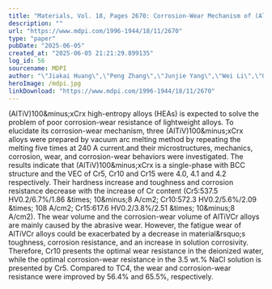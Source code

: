 ```yaml
---
title: "Materials, Vol. 18, Pages 2670: Corrosion-Wear Mechanism of (AlTiV)100&minus;xCrx Lightweight High-Entropy Alloy in the 3.5 wt.% NaCl Solution"
description: ""
url: "https://www.mdpi.com/1996-1944/18/11/2670"
type: "paper"
pubDate: "2025-06-05"
created_at: "2025-06-05 21:21:29.899135"
log_id: 56
sourcename: MDPI
author: "\"Jiakai Huang\",\"Peng Zhang\",\"Junjie Yang\",\"Wei Li\",\"Qiwei Wang\",\"Jie Li\""
heroImage: /mdpi.jpg
linkDownload: "https://www.mdpi.com/1996-1944/18/11/2670"
---
```


(AlTiV)100&amp;minus;xCrx high-entropy alloys (HEAs) is expected to solve the problem of poor corrosion-wear resistance of lightweight alloys. To elucidate its corrosion-wear mechanism, three (AlTiV)100&amp;minus;xCrx alloys were prepared by vacuum arc melting method by repeating the melting five times at 240 A current.and their microstructures, mechanics, corrosion, wear, and corrosion-wear behaviors were investigated. The results indicate that (AlTiV)100&amp;minus;xCrx is a single-phase with BCC structure and the VEC of Cr5, Cr10 and Cr15 were 4.0, 4.1 and 4.2 respectively. Their hardness increase and toughness and corrosion resistance decrease with the increase of Cr content (Cr5:537.5 HV0.2/6.7%/1.86 &amp;times; 10&amp;minus;8 A/cm2; Cr10:572.3 HV0.2/5.6%/2.09 &amp;times; 108 A/cm2; Cr15:617.6 HV0.2/3.8%/2.51 &amp;times; 10&amp;minus;8 A/cm2). The wear volume and the corrosion-wear volume of AlTiVCr alloys are mainly caused by the abrasive wear. However, the fatigue wear of AlTiVCr alloys could be exacerbated by a decrease in material&amp;rsquo;s toughness, corrosion resistance, and an increase in solution corrosivity. Therefore, Cr10 presents the optimal wear resistance in the deionized water, while the optimal corrosion-wear resistance in the 3.5 wt.% NaCl solution is presented by Cr5. Compared to TC4, the wear and corrosion-wear resistance were improved by 56.4% and 65.5%, respectively.
